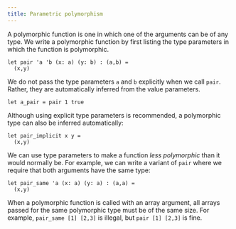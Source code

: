 ```yaml
---
title: Parametric polymorphism
---
```


A polymorphic function is one in which one of the arguments can be
of any type.  We write a polymorphic function by first listing
the type parameters in which the function is polymorphic.

```futhark
let pair 'a 'b (x: a) (y: b) : (a,b) =
  (x,y)
```

We do not pass the type parameters `a` and `b` explicitly when we
call `pair`.  Rather, they are automatically inferred from the
value parameters.

```futhark
let a_pair = pair 1 true
```

Although using explicit type parameters is recommended, a
polymorphic type can also be inferred automatically:

```futhark
let pair_implicit x y =
  (x,y)
```

We can use type parameters to make a function *less polymorphic*
than it would normally be.  For example, we can write a variant of
`pair` where we require that both arguments have the same type:

```futhark
let pair_same 'a (x: a) (y: a) : (a,a) =
  (x,y)
```

When a polymorphic function is called with an array argument, all
arrays passed for the same polymorphic type must be of the same
size.  For example, `pair_same [1] [2,3]` is illegal, but `pair [1]
[2,3]` is fine.
